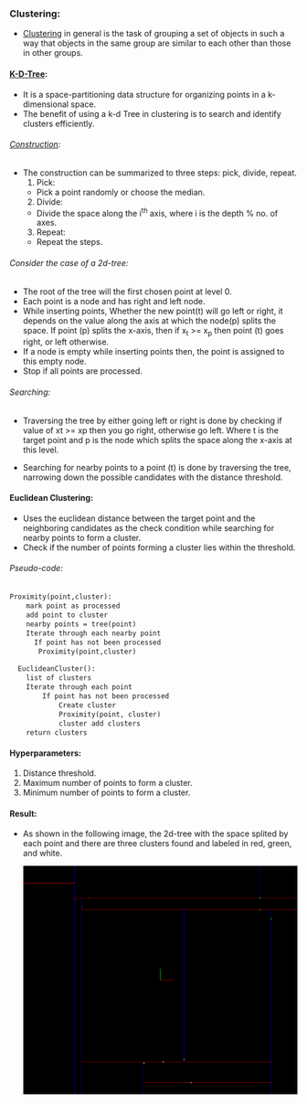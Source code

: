 ### Clustering:
* [Clustering](https://en.wikipedia.org/wiki/Cluster_analysis) in general is the task of grouping a set of objects in such a way that objects in the same group are similar to each other than those in other groups.


#### [K-D-Tree](https://en.wikipedia.org/wiki/K-d_tree):
* It is a space-partitioning data structure for organizing points in a k-dimensional space.
* The benefit of using a k-d Tree in clustering is to search and identify clusters efficiently.
###### [Construction](https://youtu.be/LdaL-l2S76c):
  * The construction can be summarized to three steps:
pick, divide, repeat.
    1. Pick:
      * Pick a point randomly or choose the median.
    2. Divide:
      * Divide the space along the i<sup>th</sup> axis, where i is the depth % no. of axes.
    3. Repeat:
      * Repeat the steps.

  ###### Consider the case of a 2d-tree:

  - The root of the tree will the first chosen point at level 0.
  - Each point is a node and has right and left node.
  - While inserting points, Whether the new point(t) will go left or right, it depends on the value along the axis at which the node(p) splits the space. If point (p) splits the x-axis,
  then if x<sub>t</sub> >= x<sub>p</sub> then point (t) goes right, or left otherwise.
  - If a node is empty while inserting points then, the point is assigned to this empty node.
  - Stop if all points are processed.

  ###### Searching:
  - Traversing the tree by either going left or right is done by checking if value of xt >= xp then you go right, otherwise go left. Where t is the target point and p is the node which splits the space along the x-axis at this level.

  - Searching for nearby points to a point (t) is done by traversing the tree, narrowing down the possible candidates with the distance threshold.

#### Euclidean Clustering:
  * Uses the euclidean distance between the target point and the neighboring candidates as the check condition while searching for nearby points to form a cluster.
  * Check if the number of points forming a cluster lies within the threshold.
  ###### Pseudo-code:

  ```
  Proximity(point,cluster):    
      mark point as processed
      add point to cluster
      nearby points = tree(point)
      Iterate through each nearby point
        If point has not been processed
         Proximity(point,cluster)
  ```
      
  ```
    EuclideanCluster():
      list of clusters
      Iterate through each point
          If point has not been processed
              Create cluster
              Proximity(point, cluster)
              cluster add clusters
      return clusters
  ```

#### Hyperparameters:
  1. Distance threshold.
  2. Maximum number of points to form a cluster.
  3. Minimum number of points to form a cluster.

#### Result:
* As shown in the following image, the 2d-tree with the space splited by each point and there are three clusters found and labeled in red, green, and white.

  <img src="images/clustering2D.png" alt="drawing" width="600" height="400"/>
